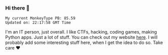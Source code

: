 ### Hi there 👋
<!-- PB START -->
```
My current MonkeyType PB: 85.59
Updated on: 22:17:58 GMT Time
```
<!-- PB END -->
I'm an IT person, just overall. I like CTFs, hacking, coding games, making Python apps. Just a lot of stuff.
You can check out my website [here](https://skill3472.github.io/).
I will probably add some interesting stuff here, when I get the idea to do so. Take care ❤️
